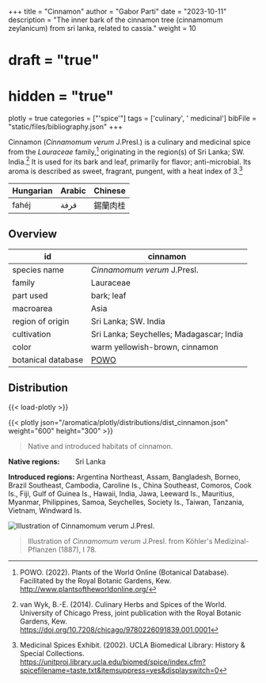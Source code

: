 +++
title = "Cinnamon"
author = "Gabor Parti"
date = "2023-10-11"
description = "The inner bark of the cinnamon tree (cinnamomum zeylanicum) from sri lanka, related to cassia."
weight = 10
# draft = "true"
# hidden = "true"
plotly = true
categories = ["'spice'"]
tags = ['culinary', ' medicinal']
bibFile = "static/files/bibliography.json"
+++

Cinnamon (*Cinnamomum verum* J.Presl.) is a culinary and medicinal spice from the *Lauraceae* family,[^powo] originating in the region(s) of Sri Lanka; SW. India.[^van_wyk_culinary_2014] It is used for its bark and leaf, primarily for flavor; anti-microbial. Its aroma is described as sweet, fragrant, pungent, with a heat index of 3.[^ucla_medicinal_2002]

|Hungarian|Arabic|Chinese|
|---------|------|-------|
|  fahéj  | قرفة |  錫蘭肉桂 |

## Overview

|        id        |                      cinnamon                     |
|------------------|---------------------------------------------------|
|   species name   |            *Cinnamomum verum* J.Presl.            |
|      family      |                     Lauraceae                     |
|     part used    |                     bark; leaf                    |
|     macroarea    |                        Asia                       |
| region of origin |                Sri Lanka; SW. India               |
|    cultivation   |      Sri Lanka; Seychelles; Madagascar; India     |
|       color      |           warm yellowish-brown, cinnamon          |
|botanical database|[POWO](https://powo.science.kew.org/taxon/463752-1)|

## Distribution

{{< load-plotly >}}

{{< plotly json="/aromatica/plotly/distributions/dist_cinnamon.json" weight="600" height="300" >}}

>Native and introduced habitats of cinnamon.

**Native regions:** &nbsp; &nbsp; &nbsp; &nbsp;Sri Lanka

**Introduced regions:** Argentina Northeast, Assam, Bangladesh, Borneo, Brazil Southeast, Cambodia, Caroline Is., China Southeast, Comoros, Cook Is., Fiji, Gulf of Guinea Is., Hawaii, India, Jawa, Leeward Is., Mauritius, Myanmar, Philippines, Samoa, Seychelles, Society Is., Taiwan, Tanzania, Vietnam, Windward Is.

![Illustration of *Cinnamomum verum* J.Presl.](/images/illustrations/cinnamon.png?width=33vw&classes=shadow "Illustration of *Cinnamomum verum* J.Presl. from Köhler's Medizinal-Pflanzen (1887), I 78.")

>Illustration of *Cinnamomum verum* J.Presl. from Köhler's Medizinal-Pflanzen (1887), I 78.

[^powo]: POWO. (2022). Plants of the World Online (Botanical Database). Facilitated by the Royal Botanic Gardens, Kew. http://www.plantsoftheworldonline.org/
[^van_wyk_culinary_2014]: van Wyk, B.-E. (2014). Culinary Herbs and Spices of the World. University of Chicago Press, joint publication with the Royal Botanic Gardens, Kew. https://doi.org/10.7208/chicago/9780226091839.001.0001
[^ucla_medicinal_2002]: Medicinal Spices Exhibit. (2002). UCLA Biomedical Library: History & Special Collections. https://unitproj.library.ucla.edu/biomed/spice/index.cfm?spicefilename=taste.txt&itemsuppress=yes&displayswitch=0

